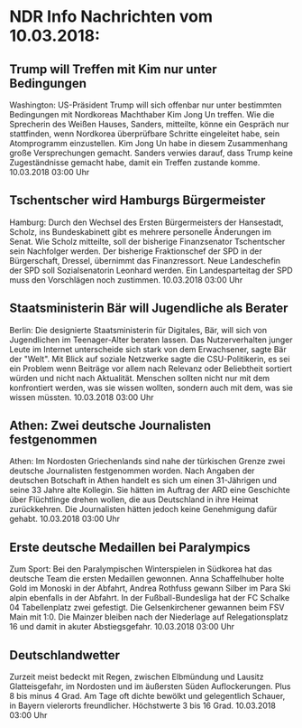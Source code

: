# NDR Info Nachrichten vom 10.03.2018:


## Trump will Treffen mit Kim nur unter Bedingungen
Washington: US-Präsident Trump will sich offenbar nur unter bestimmten Bedingungen mit Nordkoreas Machthaber Kim Jong Un treffen. Wie die Sprecherin des Weißen Hauses, Sanders, mitteilte, könne ein Gespräch nur stattfinden, wenn Nordkorea überprüfbare Schritte eingeleitet habe, sein Atomprogramm einzustellen. Kim Jong Un habe in diesem Zusammenhang große Versprechungen gemacht. Sanders verwies darauf, dass Trump keine Zugeständnisse gemacht habe, damit ein Treffen zustande komme. 10.03.2018 03:00 Uhr 

## Tschentscher wird Hamburgs Bürgermeister
Hamburg: Durch den Wechsel des Ersten Bürgermeisters der Hansestadt, Scholz, ins Bundeskabinett gibt es mehrere personelle Änderungen im Senat. Wie Scholz mitteilte, soll der bisherige Finanzsenator Tschentscher sein Nachfolger werden. Der bisherige Fraktionschef der SPD in der Bürgerschaft, Dressel, übernimmt das Finanzressort. Neue Landeschefin der SPD soll Sozialsenatorin Leonhard werden. Ein Landesparteitag der SPD muss den Vorschlägen noch zustimmen. 10.03.2018 03:00 Uhr 

## Staatsministerin Bär will Jugendliche als Berater
Berlin: Die designierte Staatsministerin für Digitales, Bär, will sich von Jugendlichen im Teenager-Alter beraten lassen. Das Nutzerverhalten junger Leute im Internet unterscheide sich stark von dem Erwachsener, sagte Bär der "Welt". Mit Blick auf soziale Netzwerke sagte die CSU-Politikerin, es sei ein Problem wenn Beiträge vor allem nach Relevanz oder Beliebtheit sortiert würden und nicht nach Aktualität. Menschen sollten nicht nur mit dem konfrontiert werden, was sie wissen wollten, sondern auch mit dem, was sie wissen müssten. 10.03.2018 03:00 Uhr 

## Athen: Zwei deutsche Journalisten festgenommen
Athen: Im Nordosten Griechenlands sind nahe der türkischen Grenze zwei deutsche Journalisten festgenommen worden. Nach Angaben der deutschen Botschaft in Athen handelt es sich um einen 31-Jährigen und seine 33 Jahre alte Kollegin. Sie hätten im Auftrag der ARD eine Geschichte über Flüchtlinge drehen wollen, die aus Deutschland in ihre Heimat zurückkehren. Die Journalisten hätten jedoch keine Genehmigung dafür gehabt. 10.03.2018 03:00 Uhr 

## Erste deutsche Medaillen bei Paralympics
Zum Sport: Bei den Paralympischen Winterspielen in Südkorea hat das deutsche Team die ersten Medaillen gewonnen. Anna Schaffelhuber holte Gold im Monoski in der Abfahrt, Andrea Rothfuss gewann Silber im Para Ski alpin ebenfalls in der Abfahrt. In der Fußball-Bundesliga hat der FC Schalke 04 Tabellenplatz zwei gefestigt. Die Gelsenkirchener gewannen beim FSV Main mit 1:0. Die Mainzer bleiben nach der Niederlage auf Relegationsplatz 16 und damit in akuter Abstiegsgefahr. 10.03.2018 03:00 Uhr 

## Deutschlandwetter
Zurzeit meist bedeckt mit Regen, zwischen Elbmündung und Lausitz Glatteisgefahr, im Nordosten und im äußersten Süden Auflockerungen. Plus 8 bis minus 4 Grad. Am Tage oft dichte bewölkt und gelegentlich Schauer, in Bayern vielerorts freundlicher. Höchstwerte 3 bis 16 Grad. 10.03.2018 03:00 Uhr 
